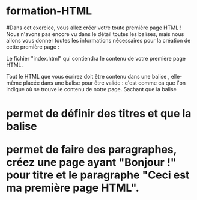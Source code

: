 # formation-HTML

#Dans cet exercice, vous allez créer votre toute première page HTML ! Nous n'avons pas encore vu dans le détail toutes les balises, mais nous allons vous donner toutes les informations nécessaires pour la création de cette première page :

Le fichier "index.html" qui contiendra le contenu de votre première page HTML.

Tout le HTML que vous écrirez doit être contenu dans une balise <body>, elle-même placée dans une balise <html> pour être valide : c'est comme ca que l'on indique où se trouve le contenu de notre page.
Sachant que la balise <h1> permet de définir des titres et que la balise <p> permet de faire des paragraphes, créez une page ayant "Bonjour !" pour titre et le paragraphe "Ceci est ma première page HTML".
